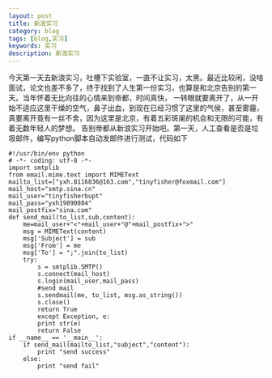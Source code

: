 ```yaml
---
layout: post
title: 新浪实习
category: blog
tags: [blog,实习]
keywords: 实习
description: 新浪实习
---
```

今天第一天去新浪实习，吐槽下实验室，一直不让实习，太黑。最近比较闲，没啥面试，论文也差不多了，终于找到了人生第一份实习，也算是和北京告别的第一天。当年怀着无比向往的心情来到帝都，时间真快，
一转眼就要离开了，从一开始不适应这里干燥的空气，鼻子出血，到现在已经习惯了这里的气侯，甚至雾霾，真要离开竟有一丝不舍，因为这里是北京，有着五彩斑阑的机会和无限的可能，有着无数年轻人的梦想。
告别帝都从新浪实习开始吧。第一天，人工查看是否是垃圾邮件，编写python脚本自动发邮件进行测试，代码如下  

    #!/usr/bin/env python
    # -*- coding: utf-8 -*- 
	import smtplib
    from email.mime.text import MIMEText
    mailto_list=["yxh.8116836@163.com","tinyfisher@foxmail.com"] 
    mail_host="smtp.sina.cn"   
    mail_user="tinyfisherbupt" 
    mail_pass="yxh19890804"    
    mail_postfix="sina.com"    
    def send_mail(to_list,sub,content):    
        me=mail_user+"<"+mail_user+"@"+mail_postfix+">"
        msg = MIMEText(content)
        msg['Subject'] = sub
        msg['From'] = me
        msg['To'] = ";".join(to_list)
        try:
            s = smtplib.SMTP()
            s.connect(mail_host)
            s.login(mail_user,mail_pass)
            #send mail 
            s.sendmail(me, to_list, msg.as_string())
            s.close()
            return True
            except Exception, e:
            print str(e)
            return False
    if __name__ == '__main__':
        if send_mail(mailto_list,"subject","content"):
            print "send success"
        else:
            print "send fail"











   

                                   
